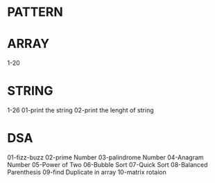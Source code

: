 # PATTERN

# ARRAY

1-20

# STRING

1-26
01-print the string
02-print the lenght of string

# DSA

01-fizz-buzz
02-prime Number
03-palindrome Number
04-Anagram Number
05-Power of Two
06-Bubble Sort
07-Quick Sort
08-Balanced Parenthesis
09-find Duplicate in array
10-matrix rotaion
